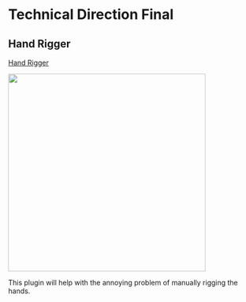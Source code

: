 # Technical Direction Final

## Hand Rigger

[Hand Rigger]("./src/HandRigger.py")

<img src ="" width = 400>

This plugin will help with the annoying problem of manually rigging the hands.


